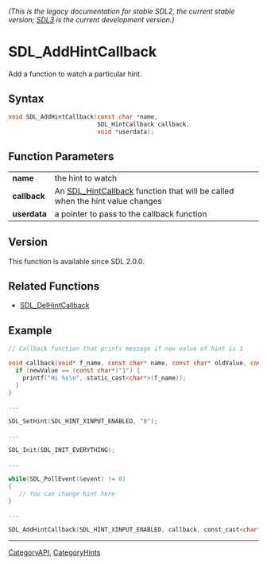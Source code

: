 ###### (This is the legacy documentation for stable SDL2, the current stable version; [SDL3](https://wiki.libsdl.org/SDL3/) is the current development version.)
# SDL_AddHintCallback

Add a function to watch a particular hint.

## Syntax

```c
void SDL_AddHintCallback(const char *name,
                         SDL_HintCallback callback,
                         void *userdata);

```

## Function Parameters

|                  |                                                                                                  |
| ---------------- | ------------------------------------------------------------------------------------------------ |
| **name**         | the hint to watch                                                                                |
| **callback**     | An [SDL_HintCallback](SDL_HintCallback.md) function that will be called when the hint value changes |
| **userdata**     | a pointer to pass to the callback function                                                       |

## Version

This function is available since SDL 2.0.0.

## Related Functions

* [SDL_DelHintCallback](SDL_DelHintCallback.md)


## Example

```c
// Callback function that prints message if new value of hint is 1

void callback(void* f_name, const char* name, const char* oldValue, const char* newValue) {
  if (newValue == (const char*)"1") {
    printf("Hi %s\n", static_cast<char*>(f_name));
  }
}

...

SDL_SetHint(SDL_HINT_XINPUT_ENABLED, "0");

...

SDL_Init(SDL_INIT_EVERYTHING);

...

while(SDL_PollEvent(&event) != 0)
{
   // You can change hint here
}

...

SDL_AddHintCallback(SDL_HINT_XINPUT_ENABLED, callback, const_cast<char*>("SDL"));
```

----
[CategoryAPI](CategoryAPI.md), [CategoryHints](CategoryHints.md)

